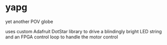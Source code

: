 # yapg
yet another POV globe

uses custom Adafruit DotStar library to drive a blindingly bright LED string
and an FPGA control loop to handle the motor control
